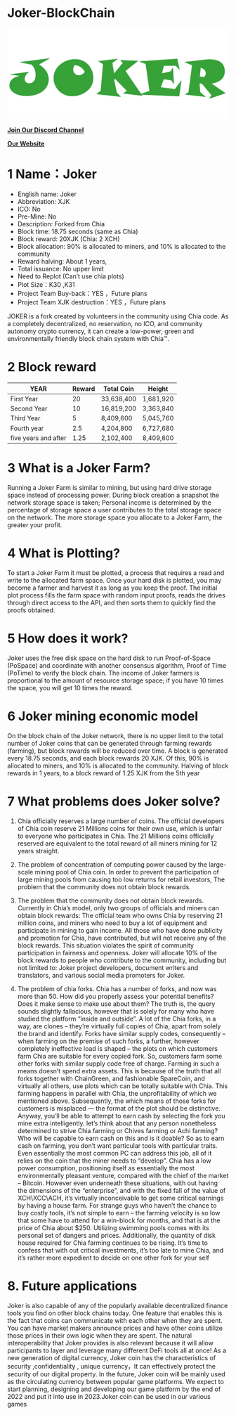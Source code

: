 # Joker-BlockChain

<img src=".\joker-blockchain-gui\src\assets\img\joker_logo.svg"/> 

[**Join Our Discord Channel**](https://discord.gg/QhK8yCZpBf)


[**Our Website**](https://www.jokercoin.org)

# 1 Name：Joker  
* English name: Joker 
* Abbreviation: XJK
* ICO: No
* Pre-Mine: No
* Description: Forked from Chia
* Block time: 18.75 seconds (same as Chia)
* Block reward: 20XJK (Chia: 2 XCH)
* Block allocation: 90% is allocated to miners, and 10% is allocated to the community
* Reward halving: About 1 years, 
* Total issuance: No upper limit 
* Need to Replot (Can’t use chia plots)
* Plot Size：K30 ,K31 
* Project Team Buy-back：YES ，Future plans
* Project Team XJK destruction：YES ，Future plans

JOKER is a fork created by volunteers in the community using Chia code. As a completely decentralized, no reservation, no ICO, and community autonomy crypto currency, it can create a low-power, green and environmentally friendly block chain system with Chia™.


# 2 Block reward

| YEAR	               |     Reward    	 | Total Coin	 |          Height |
| -------------------- | --------------- | ----------- | --------------- |
| First Year	         |       20	       | 33,638,400	 |       1,681,920 |
| Second Year     	   |       10	       | 16,819,200	 |       3,363,840 |
| Third Year	         |        5	       |  8,409,600  |     	 5,045,760 |
| Fourth year	         |      2.5	       |  4,204,800  |    	 6,727,680 |
| five years and after |     1.25	       |  2,102,400	 |       8,409,600 |


# 3 What is a Joker Farm?

Running a Joker Farm is similar to mining, but using hard drive storage space instead of processing power. During block creation a snapshot the network storage space is taken;
Personal income is determined by the percentage of storage space a user contributes to the total storage space on the network. The more storage space you allocate to a Joker Farm, the greater your profit.

# 4 What is Plotting?

To start a Joker Farm it must be plotted, a process that requires a read and write to the allocated farm space. Once your hard disk is plotted, you may become a farmer and harvest it as long as you keep the proof.
The initial plot process fills the farm space with random input proofs, reads the drives through direct access to the API, and then sorts them to quickly find the proofs obtained.

# 5 How does it work?

Joker uses the free disk space on the hard disk to run Proof-of-Space (PoSpace) and coordinate with another consensus algorithm, Proof of Time (PoTime) to verify the block chain.
The income of Joker farmers is proportional to the amount of resource storage space; if you have 10 times the space, you will get 10 times the reward.

# 6 Joker mining economic model

On the block chain of the Joker network, there is no upper limit to the total number of Joker coins that can be generated through farming rewards (farming), but block rewards will be reduced over time.
A block is generated every 18.75 seconds, and each block rewards 20 XJK. Of this, 90% is allocated to miners, and 10% is allocated to the community. Halving of block rewards in 1 years, to a block reward of 1.25 XJK from the 5th year 

# 7 What problems does Joker solve?

1.	Chia officially reserves a large number of coins.
The official developers of Chia coin reserve 21 Millions coins for their own use, which is unfair to everyone who participates in Chia. The 21 Millions coins officially reserved are equivalent to the total reward of all miners mining for 12 years straight.

2.	The problem of concentration of computing power caused by the large-scale mining pool of Chia coin.
In order to prevent the participation of large mining pools from causing too low returns for retail investors, The problem that the community does not obtain block rewards.

3.	The problem that the community does not obtain block rewards.
Currently in Chia’s model, only two groups of officials and miners can obtain block rewards: The official team who owns Chia by reserving 21 million coins, and miners who need to buy a lot of equipment and participate in mining to gain income.
All those who have done publicity and promotion for Chia, have contributed, but will not receive any of the block rewards. This situation violates the spirit of community participation in fairness and openness.
Joker will allocate 10% of the block rewards to people who contribute to the community, including but not limited to: Joker project developers, document writers and translators, and various social media promoters for Joker.

4.	The problem of chia forks. 
Chia has a number of forks, and now was more than 50. How did you properly assess your potential benefits? Does it make sense to make use about them? 
The truth is, the query sounds slightly fallacious, however that is solely for many who have studied the platform “inside and outside”. A lot of the Chia forks, in a way, are clones – they’re virtually full copies of Chia, apart from solely the brand and identify. Forks have similar supply codes, consequently – when farming on the premise of such forks, a further, however completely ineffective load is shaped – the plots on which customers farm Chia are suitable for every copied fork. 
So, customers farm some other forks with similar supply code free of charge. Farming in such a means doesn’t spend extra assets. This is because of the truth that all forks together with ChainGreen, and fashionable SpareCoin, and virtually all others, use plots which can be totally suitable with Chia. This farming happens in parallel with Chia, the unprofitability of which we mentioned above. Subsequently, the which means of those forks for customers is misplaced — the format of the plot should be distinctive. Anyway, you’ll be able to attempt to earn cash by selecting the fork you mine extra intelligently.
let’s think about that any person nonetheless determined to strive Chia farming or Chives farming or Achi farming? Who will be capable to earn cash on this and is it doable?  So as to earn cash on farming, you don’t want particular tools with particular traits. Even essentially the most common PC can address this job, all of it relies on the coin that the miner needs to “develop”. Chia has a low power consumption, positioning itself as essentially the most environmentally pleasant venture, compared with the chief of the market – Bitcoin. However even underneath these situations, with out having the dimensions of the “enterprise”, and with the fixed fall of the value of XCH\XCC\ACH, it’s virtually inconceivable to get some critical earnings by having a house farm. For strange guys who haven’t the chance to buy costly tools, it’s not simple to earn – the farming velocity is so low that some have to attend for a win-block for months, and that is at the price of Chia about $250. Utilizing swimming pools comes with its personal set of dangers and prices. Additionally, the quantity of disk house required for Chia farming continues to be rising. It’s time to confess that with out critical investments, it’s too late to mine Chia, and it’s rather more expedient to decide on one other fork for your self

# 8.	Future applications
Joker is also capable of any of the popularly available decentralized finance tools you find on other block chains today. One feature that enables this is the fact that coins can communicate with each other when they are spent. You can have market makers announce prices and have other coins utilize those prices in their own logic when they are spent. The natural interoperability that Joker provides is also relevant because it will allow participants to layer and leverage many different DeFi tools all at once!
As a new generation of digital currency, Joker	coin has the characteristics of security ,confidentiality , unique currency，It can effectively protect the security of our digital property. In the future, Joker coin will be mainly used as the circulating currency between popular game platforms. We expect to start planning, designing and developing our game platform by the end of 2022 and put it into use in 2023.Joker coin can be used in our various games


